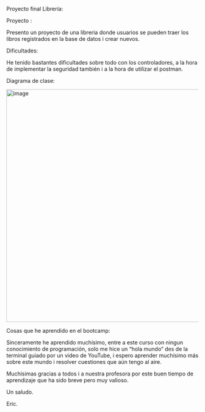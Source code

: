 Proyecto final Librería: 

  

Proyecto : 

Presento un proyecto de una libreria donde usuarios se pueden traer los libros registrados en la base de datos i crear nuevos. 

 

Dificultades: 

He tenido bastantes dificultades sobre todo con los controladores, a la hora de implementar la seguridad también i a la hora de utilizar el postman. 


Diagrama de clase:

<img width="611" alt="image" src="https://github.com/user-attachments/assets/1965fa61-03cd-40a0-b5a5-5f3461b139e6">


 Cosas que he aprendido en el bootcamp: 

Sinceramente he aprendido muchísimo, entre a este curso con ningun conocimiento de programación, solo me hice un “hola mundo” des de la terminal guiado por un video de YouTube, i espero aprender muchísimo más sobre este mundo i resolver cuestiones que aún tengo al aire. 

 

Muchísimas gracias a todos i a nuestra profesora por este buen tiempo de aprendizaje que ha sido breve pero muy valioso. 

 

Un saludo. 

 

Eric. 

 
